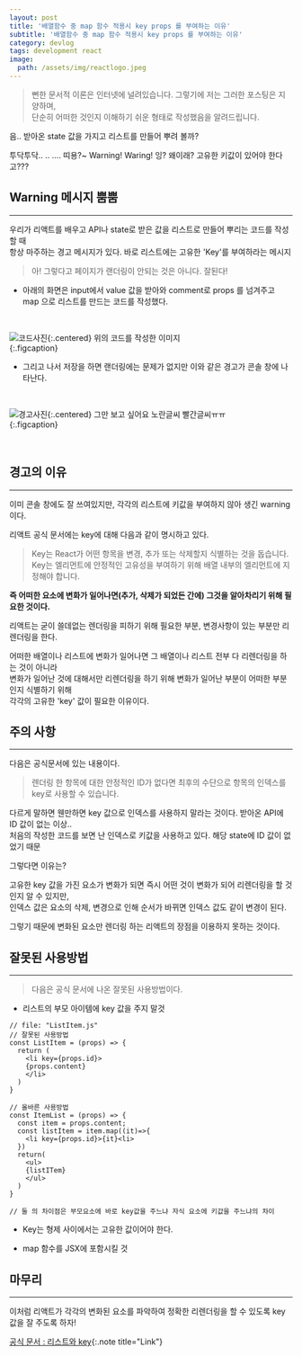 ```yaml
---
layout: post
title: '배열함수 중 map 함수 적용시 key props 를 부여하는 이유'
subtitle: '배열함수 중 map 함수 적용시 key props 를 부여하는 이유'
category: devlog
tags: development react
image:
  path: /assets/img/reactlogo.jpeg
---
```

[공식 문서 : 리스트와 key]:(https://ko.reactjs.org/docs/lists-and-keys.html)

> 뻔한 문서적 이론은 인터넷에 널려있습니다. 그렇기에 저는 그러한 포스팅은 지양하며,  
> 단순히 어떠한 것인지 이해하기 쉬운 형태로 작성했음을 알려드립니다.  

음.. 받아온 state 값을 가지고 리스트를 만들어 뿌려 볼까?  

투닥투닥.. .. .... 띠용?~ Warning! Waring! 잉? 왜이래? 고유한 키값이 있어야 한다고???  

<!-- more -->

## Warning 메시지 뿜뿜  
---  

우리가 리액트를 배우고 API나 state로 받은 값을 리스트로 만들어 뿌리는 코드를 작성할 때  
항상 마주하는 경고 메시지가 있다. 바로 리스트에는 고유한 'Key'를 부여하라는 메시지  

> 아! 그렇다고 페이지가 랜더링이 안되는 것은 아니다. 잘된다!  

- 아래의 화면은 input에서 value 값을 받아와 comment로 props 를 넘겨주고  
map 으로 리스트를 만드는 코드를 작성했다.  

<br>  

![코드사진](/assets/img/tips/2022-02-23-react-scss/2022-03-16-key-01.png){:.centered}
위의 코드를 작성한 이미지  
{:.figcaption}

- 그리고 나서 저장을 하면 랜더링에는 문제가 없지만 이와 같은 경고가 콘솔 창에 나타난다.  

<br>  

![경고사진](/assets/img/tips/2022-02-23-react-scss/2022-03-16-key-02.png){:.centered}
그만 보고 싶어요 노란글씨 빨간글씨ㅠㅠ  
{:.figcaption}

<br>  

## 경고의 이유  
---  

이미 콘솔 창에도 잘 쓰여있지만, 각각의 리스트에 키값을 부여하지 않아 생긴 warning이다.  

리액트 공식 문서에는 key에 대해 다음과 같이 명시하고 있다.  

> Key는 React가 어떤 항목을 변경, 추가 또는 삭제할지 식별하는 것을 돕습니다.  
> Key는 엘리먼트에 안정적인 고유성을 부여하기 위해 배열 내부의 엘리먼트에 지정해야 합니다.  

**즉 어떠한 요소에 변화가 일어나면(추가, 삭제가 되었든 간에) 그것을 알아차리기 위해 필요한 것이다.**  

리액트는 굳이 쓸데없는 렌더링을 피하기 위해 필요한 부분, 변경사항이 있는 부분만 리렌더링을 한다.  
 
어떠한 배열이나 리스트에 변화가 일어나면 그 배열이나 리스트 전부 다 리렌더링을 하는 것이 아니라  
변화가 일어난 것에 대해서만 리렌더링을 하기 위해 변화가 일어난 부분이 어떠한 부분인지 식별하기 위해  
각각의 고유한 'key' 값이 필요한 이유이다.  

## 주의 사항  
---  

다음은 공식문서에 있는 내용이다.  

> 렌더링 한 항목에 대한 안정적인 ID가 없다면 최후의 수단으로 항목의 인덱스를 key로 사용할 수 있습니다.  

다르게 말하면 웬만하면 key 값으로 인덱스를 사용하지 말라는 것이다. 받아온 API에 ID 값이 없는 이상..  
처음의 작성한 코드를 보면 난 인덱스로 키값을 사용하고 있다. 해당 state에 ID 값이 없었기 때문  

그렇다면 이유는?  

고유한 key 값을 가진 요소가 변화가 되면 즉시 어떤 것이 변화가 되어 리렌더링을 할 것인지 알 수 있지만,  
인덱스 값은 요소의 삭제, 변경으로 인해 순서가 바뀌면 인덱스 값도 같이 변경이 된다.  

그렇기 때문에 변화된 요소만 렌더링 하는 리액트의 장점을 이용하지 못하는 것이다.  


## 잘못된 사용방법  
---  

>다음은 공식 문서에 나온 잘못된 사용방법이다.  

* 리스트의 부모 아이템에 key 값을 주지 말것  

```react  
// file: "ListItem.js"  
// 잘못된 사용방법  
const ListItem = (props) => {
  return (
    <li key={props.id}>
    {props.content}
    </li>
  )
}

// 올바른 사용방법  
const ItemList = (props) => {
  const item = props.content;
  const listItem = item.map((it)=>{
    <li key={props.id}>{it}<li>
  })
  return(
    <ul>
    {listITem}
    </ul>
  )
}

// 둘 의 차이점은 부모요소에 바로 key값을 주느냐 자식 요소에 키값을 주느냐의 차이  
```  

* Key는 형제 사이에서는 고유한 값이어야 한다.  

* map 함수를 JSX에 포함시킬 것  

## 마무리  
---  

이처럼 리액트가 각각의 변화된 요소를 파악하여 정확한 리렌더링을 할 수 있도록 key값을 잘 주도록 하자!  

[공식 문서 : 리스트와 key]{:.note title="Link"}


